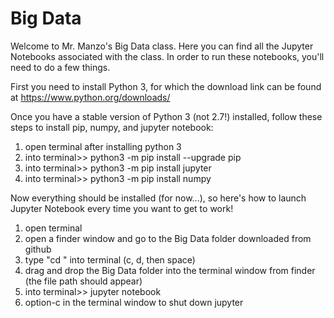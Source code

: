 # Big Data

Welcome to Mr. Manzo's Big Data class. Here you can find all the Jupyter Notebooks associated with the class. In order to run these notebooks, you'll need to do a few things.

First you need to install Python 3, for which the download link can be found at https://www.python.org/downloads/

Once you have a stable version of Python 3 (not 2.7!) installed, follow these steps to install pip, numpy, and jupyter notebook:

1) open terminal after installing python 3
2) into terminal>> python3 -m pip install --upgrade pip
3) into terminal>> python3 -m pip install jupyter
4) into terminal>> python3 -m pip install numpy

Now everything should be installed (for now...), so here's how to launch Jupyter Notebook every time you want to get to work!
1) open terminal
2) open a finder window and go to the Big Data folder downloaded from github
3) type "cd " into terminal (c, d, then space)
4) drag and drop the Big Data folder into the terminal window from finder (the file path should appear)
5) into terminal>> jupyter notebook
6) option-c in the terminal window to shut down jupyter
